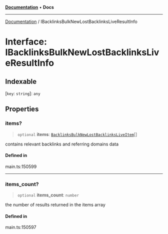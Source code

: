 [**Documentation**](../README.md) • **Docs**

***

[Documentation](../globals.md) / IBacklinksBulkNewLostBacklinksLiveResultInfo

# Interface: IBacklinksBulkNewLostBacklinksLiveResultInfo

## Indexable

 \[`key`: `string`\]: `any`

## Properties

### items?

> `optional` **items**: [`BacklinksBulkNewLostBacklinksLiveItem`](../classes/BacklinksBulkNewLostBacklinksLiveItem.md)[]

contains relevant backlinks and referring domains data

#### Defined in

main.ts:150599

***

### items\_count?

> `optional` **items\_count**: `number`

the number of results returned in the items array

#### Defined in

main.ts:150597
